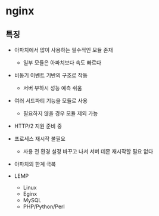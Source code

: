 # nginx
## 특징

- 아파치에서 많이 사용하는 필수적인 모듈 존재
	- 일부 모듈은 아파치보다 속도 빠르다
- 비동기 이벤트 기반의 구조로 작동
	- 서버 부하시 성능 예측 쉬움
- 여러 서드파티 기능을 모듈로 사용
	- 필요하지 않을 경우 모듈 제외 가능
- HTTP/2 지원 준비 중
- 프로세스 재시작 불필요
	- 사용 전 환경 설정 바꾸고 나서 서버 데몬 재시작할 필요 없다

- 아파치의 한계 극복
- LEMP
	- Linux
	- Eginx
	- MySQL
	- PHP/Python/Perl











